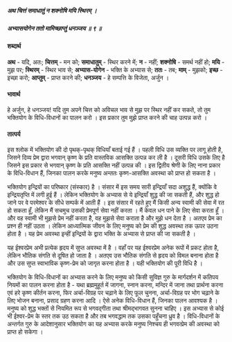 ##### अथ चित्तं समाधातुं न शक्नोषि मयि स्थिरम् ।
##### अभ्यासयोगेन ततो मामिच्छाप्तुं धनञ्जय ॥ ९ ॥

#### शब्दार्थ

**अथ** - यदि, अतः; **चित्तम्** - मन को; **समाधातुम्** - स्थिर करने में; **न** - नहीं; **शक्नोषि** - समर्थ नहीं हो; **मयि** - मुझ पर; **स्थिरम्** - स्थिर भाव से; **अभ्यास-योगेन** - भक्ति के अभ्यास से; **ततः** - तब; **माम्** - मुझको; **इच्छ** - इच्छा करो; **आप्तुम्** - प्राप्त करने की; **धनञ्जय** - हे सम्पत्ति के विजेता, अर्जुन ।

#### भावार्थ

हे अर्जुन, हे धनञ्जय! यदि तुम अपने चित्त को अविचल भाव से मुझ पर स्थिर नहीं कर सकते, तो तुम भक्तियोग के विधि-विधानों का पालन करो । इस प्रकार तुम मुझे प्राप्त करने की चाह उत्पन्न करो ।

#### तात्पर्य

इस श्लोक में भक्तियोग की दो पृथक्-पृथक् विधियाँ बताई गई हैं । पहली विधि उस व्यक्ति पर लागू होती है, जिसने दिव्य प्रेम द्वारा भगवान् कृष्ण के प्रति वास्तविक आसक्ति उत्पन्न कर ली है । दूसरी विधि उसके लिए है जिसने इस प्रकार से भगवान् कृष्ण के प्रति आसक्ति नहीं उत्पन्न की । इस द्वितीय श्रेणी के लिए नाना प्रकार के विधि-विधान हैं, जिनका पालन करके मनुष्य अन्ततः कृष्ण-आसक्ति अवस्था को प्राप्त हो सकता है ।

भक्तियोग इन्द्रियों का परिष्कार (संस्कार) है । संसार में इस समय सारी इन्द्रियाँ सदा अशुद्ध हैं, क्योंकि वे इन्द्रियतृप्ति में लगी हुई हैं । लेकिन भक्तियोग के अभ्यास से ये इन्द्रियाँ शुद्ध की जा सकती हैं, और शुद्ध हो जाने पर वे परमेश्वर के सीधे सम्पर्क में आती हैं । इस संसार में रहते हुए मैं किसी अन्य स्वामी की सेवा में रत हो सकता हूँ, लेकिन मैं सचमुच उसकी प्रेमपूर्ण सेवा नहीं करता । मैं केवल धन पाने के लिए सेवा करता हूँ । और वह स्वामी भी मुझसे प्रेम नहीं करता है, वह मुझसे सेवा कराता है और मुझे धन देता है । अतएव प्रेम का प्रश्न ही नहीं उठता । लेकिन आध्यात्मिक जीवन के लिए मनुष्य को प्रेम की शुद्ध अवस्था तक ऊपर उठना होता है । यह प्रेम अवस्था इन्हीं इन्द्रियों के द्वारा भक्ति के अभ्यास से प्राप्त की जा सकती है ।

यह ईश्वरप्रेम अभी प्रत्येक हृदय में सुप्त अवस्था में है । वहाँ पर यह ईश्वरप्रेम अनेक रूपों में प्रकट होता है, लेकिन भौतिक संगति से दूषित हो जाता है । अतएव उस भौतिक संगति से हृदय को विमल बनाना होता है और उस सुप्त स्वाभाविक कृष्ण-प्रेम को जागृत करना होता है । यही भक्तियोग की पूरी विधि है ।

भक्तियोग के विधि-विधानों का अभ्यास करने के लिए मनुष्य को किसी सुविज्ञ गुरु के मार्गदर्शन में कतिपय नियमों का पालन करना होता है - यथा ब्रह्ममुहूर्त में जागना, स्नान करना, मन्दिर में जाना तथा प्रार्थना करना एवं हरे कृष्ण कीर्तन करना, फिर अर्चा-विग्रह पर चढ़ाने के लिए फूल चुनना, अर्चा-विग्रह पर भोग चढ़ाने के लिए भोजन बनाना, प्रसाद ग्रहण करना आदि । ऐसे अनेक विधि-विधान हैं, जिनका पालन आवश्यक है । मनुष्य को शुद्ध भक्तों से नियमित रूप से भगवद्गीता तथा श्रीमद्भागवत सुनना चाहिए । इस अभ्यास से कोई भी ईश्वर-प्रेम के स्तर तक उठ सकता है और तब भगवद्धाम तक उसका पहुँचना ध्रुव है । विधि-विधानों के अन्तर्गत गुरु के आदेशानुसार भक्तियोग का यह अभ्यास करके मनुष्य निश्चय ही भगवत्प्रेम की अवस्था को प्राप्त हो सकेगा ।